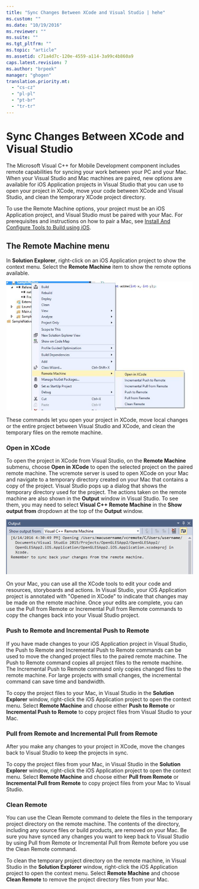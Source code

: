 ```yaml
---
title: "Sync Changes Between XCode and Visual Studio | hehe"
ms.custom: ""
ms.date: "10/19/2016"
ms.reviewer: ""
ms.suite: ""
ms.tgt_pltfrm: ""
ms.topic: "article"
ms.assetid: c71a4d7c-120e-4559-a114-3a99c4b860a9
caps.latest.revision: 7
ms.author: "brpeek"
manager: "ghogen"
translation.priority.mt: 
  - "cs-cz"
  - "pl-pl"
  - "pt-br"
  - "tr-tr"
---
```

# Sync Changes Between XCode and Visual Studio
The Microsoft Visual C++ for Mobile Development component includes remote capabilities for syncing your work between your PC and your Mac. When your Visual Studio and Mac machines are paired, new options are available for iOS Application projects in Visual Studio that you can use to open your project in XCode, move your code between XCode and Visual Studio, and clean the temporary XCode project directory.  
  
 To use the Remote Machine options, your project must be an iOS Application project, and Visual Studio must be paired with your Mac. For prerequisites and instructions on how to pair a Mac, see [Install And Configure Tools to Build using iOS](../cross-platform/install-and-configure-tools-to-build-using-ios.md).  
  
## The Remote Machine menu  
 In **Solution Explorer**, right-click on an iOS Application project to show the context menu. Select the **Remote Machine** item to show the remote options available.  
  
 ![The Remote Machine menu item in Solution Explorer](../cross-platform/media/cppmdd_u2_remotemachine_menu.jpg "CPPMDD_U2_RemoteMachine_Menu")  
  
 These commands let you open your project in XCode, move local changes or the entire project between Visual Studio and XCode, and clean the temporary files on the remote machine.  
  
### Open in XCode  
 To open the project in XCode from Visual Studio, on the **Remote Machine** submenu, choose **Open in XCode** to open the selected project on the paired remote machine. The vcremote server is used to open XCode on your Mac and navigate to a temporary directory created on your Mac that contains a copy of the project. Visual Studio pops up a dialog that shows the temporary directory used for the project. The actions taken on the remote machine are also shown in the **Output** window in Visual Studio. To see them, you may need to select **Visual C++ Remote Machine** in the **Show output from** dropdown at the top of the **Output** window.  
  
 ![The Output window shows the remote machine actions.](../cross-platform/media/cppmdd_u2_remotemachine_output.png "CPPMDD_U2_RemoteMachine_Output")  
  
 On your Mac, you can use all the XCode tools to edit your code and resources, storyboards and actions. In Visual Studio, your iOS Application project is annotated with "Opened in XCode" to indicate that changes may be made on the remote machine. Once your edits are complete, you can use the Pull from Remote or Incremental Pull from Remote commands to copy the changes back into your Visual Studio project.  
  
### Push to Remote and Incremental Push to Remote  
 If you have made changes to your iOS Application project in Visual Studio, the Push to Remote and Incremental Push to Remote commands can be used to move the changed project files to the paired remote machine. The Push to Remote command copies all project files to the remote machine. The Incremental Push to Remote command only copies changed files to the remote machine. For large projects with small changes, the incremental command can save time and bandwidth.  
  
 To copy the project files to your Mac, in Visual Studio in the **Solution Explorer** window, right-click the iOS Application project to open the context menu. Select **Remote Machine** and choose either **Push to Remote** or **Incremental Push to Remote** to copy project files from Visual Studio to your Mac.  
  
### Pull from Remote and Incremental Pull from Remote  
 After you make any changes to your project in XCode, move the changes back to Visual Studio to keep the projects in sync.  
  
 To copy the project files from your Mac, in Visual Studio in the **Solution Explorer** window, right-click the iOS Application project to open the context menu. Select **Remote Machine** and choose either **Pull from Remote** or **Incremental Pull from Remote** to copy project files from your Mac to Visual Studio.  
  
### Clean Remote  
 You can use the Clean Remote command to delete the files in the temporary project directory on the remote machine. The contents of the directory, including any source files or build products, are removed on your Mac. Be sure you have synced any changes you want to keep back to Visual Studio by using Pull from Remote or Incremental Pull from Remote before you use the Clean Remote command.  
  
 To clean the temporary project directory on the remote machine, in Visual Studio in the **Solution Explorer** window, right-click the iOS Application project to open the context menu. Select **Remote Machine** and choose **Clean Remote** to remove the project directory files from your Mac.